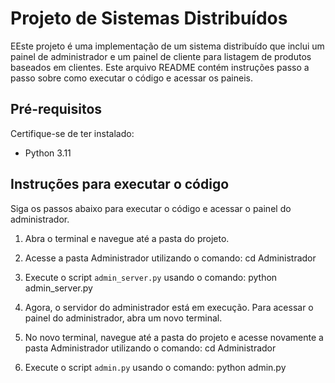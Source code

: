 # Projeto de Sistemas Distribuídos

EEste projeto é uma implementação de um sistema distribuído que inclui um painel de administrador e um painel de cliente para listagem de produtos baseados em clientes. Este arquivo README contém instruções passo a passo sobre como executar o código e acessar os paineis.

## Pré-requisitos

Certifique-se de ter instalado:

- Python 3.11

## Instruções para executar o código

Siga os passos abaixo para executar o código e acessar o painel do administrador.

1. Abra o terminal e navegue até a pasta do projeto.

2. Acesse a pasta Administrador utilizando o comando:
cd Administrador

3. Execute o script `admin_server.py` usando o comando:
python admin_server.py

4. Agora, o servidor do administrador está em execução. Para acessar o painel do administrador, abra um novo terminal.

5. No novo terminal, navegue até a pasta do projeto e acesse novamente a pasta Administrador utilizando o comando:
cd Administrador

6. Execute o script `admin.py` usando o comando:
python admin.py


